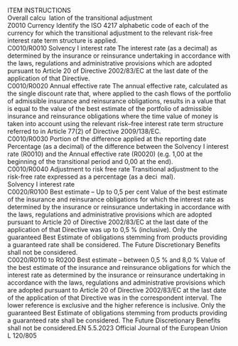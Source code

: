  
ITEM  INSTRUCTIONS  
Overall calcu ­
lation of the 
transitional 
adjustment  
Z0010  Currency  Identify the ISO 4217 alphabetic code of each of the currency for which the 
transitional adjustment to the relevant risk-free interest rate term structure is 
applied.  
C0010/R0010  Solvency I interest rate  The interest rate (as a decimal) as determined by the insurance or reinsurance 
undertaking in accordance with the laws, regulations and administrative 
provisions which are adopted pursuant to Article 20 of Directive 2002/83/EC 
at the last date of the application of that Directive.  
C0010/R0020  Annual effective rate  The annual effective rate, calculated as the single discount rate that, where applied 
to the cash flows of the portfolio of admissible insurance and reinsurance 
obligations, results in a value that is equal to the value of the best estimate of 
the portfolio of admissible insurance and reinsurance obligations where the time 
value of money is taken into account using the relevant risk–free interest rate term 
structure referred to in Article 77(2) of Directive 2009/138/EC.  
C0010/R0030  Portion of the difference 
applied at the reporting date  Percentage (as a decimal) of the difference between the Solvency I interest rate 
(R0010) and the Annual effective rate (R0020) (e.g. 1,00 at the beginning of the 
transitional period and 0,00 at the end).  
C0010/R0040  Adjustment to risk free rate  Transitional adjustment to the risk-free rate expressed as a percentage (as a deci ­
mal).  
Solvency I 
interest rate  
C0020/R0100  Best estimate – Up to 0,5 per 
cent  Value of the best estimate of the insurance and reinsurance obligations for which 
the interest rate as determined by the insurance or reinsurance undertaking in 
accordance with the laws, regulations and administrative provisions which are 
adopted pursuant to Article 20 of Directive 2002/83/EC at the last date of the 
application of that Directive was up to 0,5 % (inclusive). 
Only the guaranteed Best Estimate of obligations stemming from products 
providing a guaranteed rate shall be considered. The Future Discretionary 
Benefits shall not be considered.  
C0020/R0110 
to R0200  Best estimate – between 0,5 % 
and 8,0 %  Value of the best estimate of the insurance and reinsurance obligations for which 
the interest rate as determined by the insurance or reinsurance undertaking in 
accordance with the laws, regulations and administrative provisions which are 
adopted pursuant to Article 20 of Directive 2002/83/EC at the last date of the 
application of that Directive was in the correspondent interval. 
The lower reference is exclusive and the higher reference is inclusive. 
Only the guaranteed Best Estimate of obligations stemming from products 
providing a guaranteed rate shall be considered. The Future Discretionary 
Benefits shall not be considered.EN  5.5.2023 Official Journal of the European Union L 120/805